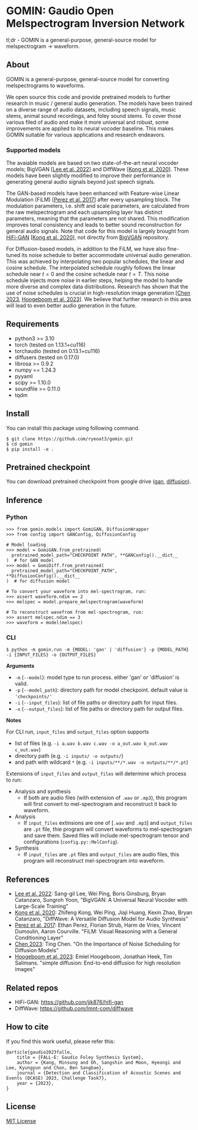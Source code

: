 # GOMIN: Gaudio Open Melspectrogram Inversion Network

tl;dr - GOMIN is a general-purpose, general-source model for melspectrogram -> waveform.


## About

GOMIN is a general-purpose, general-source model for converting melspectrograms to waveforms.

We open source this code and provide pretrained models to further research in music / general audio generation.
The models have been trained on a diverse range of audio datasets, including speech signals, music stems, animal sound recordings, and foley sound stems.
To cover those various filed of audio and make it more universal and robust, some improvements are applied to its neural vocoder baseline.
This makes GOMIN suitable for various applications and research endeavors.

### Supported models

The avaiable models are based on two state-of-the-art neural vocoder models; BigVGAN \[[Lee et al. 2022](https://arxiv.org/abs/2206.04658)\] and DiffWave \[[Kong et al. 2020](https://arxiv.org/abs/2009.09761)\].
These models have been slightly modified to improve their performance in generating general audio signals beyond just speech signals.

The GAN-based models have been enhanced with Feature-wise Linear Modulation (FiLM) \[[Perez et al. 2017](https://arxiv.org/abs/1709.07871)\] after every upsampling block.
The modulation parameters, i.e. shift and scale parameters, are calculated from the raw melspectrogram and each upsampling layer has distinct parameters, meaning that the parameters are not shared. 
This modification improves tonal consistency and leads to better sound reconstruction for general audio signals.
Note that code for this model is largely brought from [HiFi-GAN](https://github.com/jik876/hifi-gan) \[[Kong et al. 2020](https://arxiv.org/abs/2010.05646)\], not directly from [BigVGAN](https://github.com/NVIDIA/BigVGAN) repository.

For Diffusion-based models, in addition to the FiLM, we have also fine-tuned its noise schedule to better accommodate universal audio generation.
This was achieved by interpolating two popular schedules, the linear and cosine schedule.
The interpolated schedule roughly follows the linear schedule near $t=0$ and the cosine schedule near $t=T$.
This noise schedule injects more noise in earlier steps, helping the model to handle more diverse and complex data distributions. 
Research has shown that the use of noise schedules is crucial in high-resolution image generation \[[Chen 2023](https://arxiv.org/abs/2301.10972), [Hoogeboom et al. 2023](https://arxiv.org/abs/2301.11093)\].
We believe that further research in this area will lead to even better audio generation in the future.


## Requirements

- python3    >= 3.10
- torch      (tested on 1.13.1+cu116)
- torchaudio (tested on 0.13.1+cu116)
- diffusers  (tested on 0.17.0)
- librosa    >= 0.9.2
- numpy      == 1.24.3
- pyyaml
- scipy      >= 1.10.0
- soundfile  >= 0.11.0
- tqdm


## Install
You can install this package using following command.
```
$ git clone https://github.com/ryeoat3/gomin.git
$ cd gomin
$ pip install -e .
```


## Pretrained checkpoint

You can download pretrained checkpoint from google drive ([gan](https://drive.google.com/file/d/1TyNCS7fdeeCJK66x_n9TeR_SurPaft4L), [diffusion](https://drive.google.com/file/d/1vkrTICKruShu_0ofM3vTc3No2Fj5rMxD)).


## Inference

### Python
```
>>> from gomin.models import GomiGAN, DiffusionWrapper
>>> from config import GANConfig, DiffusionConfig

# Model loading
>>> model = GomiGAN.from_pretrained(
  pretrained_model_path="CHECKPOINT PATH", **GANConfig().__dict__
)  # for GAN model
>>> model = GomiDiff.from_pretrained(
  pretrained_model_path="CHECKPOINT_PATH", **DiffusionConfig().__dict__
)  # for diffusion model

# To convert your waveform into mel-spectrogram, run:
>>> assert waveform.ndim == 2
>>> melspec = model.prepare_melspectrogram(waveform)

# To reconstruct wavefrom from mel-spectrogram, run:
>>> assert melspec.ndim == 3
>>> waveform = model(melspec)
```

### CLI
```
$ python -m gomin.run -m {MODEL: 'gan' | 'diffusion'} -p {MODEL_PATH} -i {INPUT_FILES} -o {OUTPUT_FILES}
```

**Arguments**

- `-m` (`--model`): model type to run process. either 'gan' or 'diffusion' is valid.
- `-p` (`--model_path`): directory path for model checkpoint. default value is `'checkpoints/'`
- `-i` (`--input_files`): list of file paths or directory path for input files.
- `-o` (`--output_files`): list of file paths or directory path for output files.

**Notes**

For CLI run, `input_files` and `output_files` option supports

- list of files (e.g. `-i a.wav b.wav c.wav -o a_out.wav b_out.wav c_out.wav`)
- directory path (e.g. `-i inputs/ -o outputs/`)
- and path with wildcard `*` (e.g. `-i inputs/**/*.wav -o outputs/**/*.pt`)

Extensions of `input_files` and `output_files` will determine which process to run:

- Analysis and synthesis
    - If both are audio files (with extension of `.wav` or `.mp3`), this program will first convert to mel-spectrogram and reconstruct it back to waveform.
- Analysis
    - If `input_files` extinsions are one of [`.wav` and `.mp3`] and `output_files` are `.pt` file, thie program will convert waveforms to mel-spectrogram and save them. Saved files will include mel-spectrogram tensor and configurations (`config.py::MelConfig`).
- Synthesis
    - If `input_files` are `.pt` files and `output_files` are audio files, this program will reconstruct mel-spectrogram into waveform.


## References
- [Lee et al. 2022](https://arxiv.org/abs/2206.04658): Sang-gil Lee, Wei Ping, Boris Ginsburg, Bryan Catanzaro, Sungroh Yoon, "BigVGAN: A Universal Neural Vocoder with Large-Scale Training"
- [Kong et al. 2020](https://arxiv.org/abs/2009.09761): Zhifeng Kong, Wei Ping, Jiaji Huang, Kexin Zhao, Bryan Catanzaro, "DiffWave: A Versatile Diffusion Model for Audio Synthesis"
- [Perez et al. 2017](https://arxiv.org/abs/1709.07871): Ethan Perez, Florian Strub, Harm de Vries, Vincent Dumoulin, Aaron Courville. "FiLM: Visual Reasoning with a General Conditioning Layer"
- [Chen 2023](https://arxiv.org/abs/2301.10972): Ting Chen. "On the Importance of Noise Scheduling for Diffusion Models"
- [Hoogeboom et al. 2023](https://arxiv.org/abs/2301.11093): Emiel Hoogeboom, Jonathan Heek, Tim Salimans. "simple diffusion: End-to-end diffusion for high resolution images"

## Related repos
- HiFi-GAN: https://github.com/jik876/hifi-gan
- DiffWave: https://github.com/lmnt-com/diffwave


## How to cite
If you find this work useful, please refer this:
```
@article{gaudio2023falle,
    title = {FALL-E: Gaudio Foley Synthesis System},
    author = {Kang, Minsung and Oh, Sangshin and Moon, Hyeongi and Lee, Kyungyun and Chon, Ben Sangbae},
    journal = {Detection and Classification of Acoustic Scenes and Events (DCASE) 2023, Challenge Task7},
    year = {2023},
}
```

## License
[MIT License](LICENSE)
